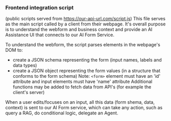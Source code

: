 ### Frontend integration script

(public scripts served from https://our-api-url.com/script.js)
This file serves as the main script called by a client from their webpage.
It's overall purpose is to understand the webform and business context and provide an AI Assistance UI that connects to our AI Form Service.

To understand the webform, the script parses elements in the webpage's DOM to:
 - create a JSON schema representing the form (input names, labels and data types)
 - create a JSON object representing the form values (in a structure that conforms to the form schema)
Note: `<form>` element must have an 'id' attribute and input elements must have 'name' attribute 
Additional functions may be added to fetch data from API's (for example the client's server)
 
When a user edits/focuses on an input, all this data (form shema, data, context) is sent to our AI Form service, which can take any action, such as query a RAG, do conditional logic, delegate an Agent. 
